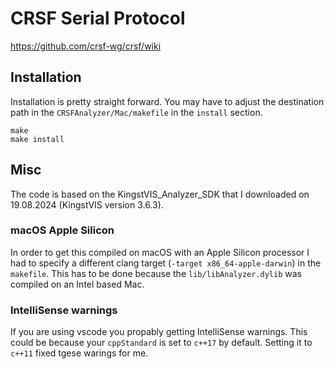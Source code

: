 # CRSF Serial Protocol

https://github.com/crsf-wg/crsf/wiki

## Installation

Installation is pretty straight forward. You may have to adjust the destination path in the `CRSFAnalyzer/Mac/makefile` in the `install` section.

    make
    make install

## Misc

The code is based on the KingstVIS_Analyzer_SDK that I downloaded on 19.08.2024 (KingstVIS version 3.6.3).

### macOS Apple Silicon

In order to get this compiled on macOS with an Apple Silicon processor I had to specify a different clang target (`-target x86_64-apple-darwin`) in the `makefile`. This has to be done because the `lib/libAnalyzer.dylib` was compiled on an Intel based Mac.

### IntelliSense warnings

If you are using vscode you propably getting IntelliSense warnings. This could be because your `cppStandard` is set to `c++17` by default. Setting it to `c++11` fixed tgese warings for me.
